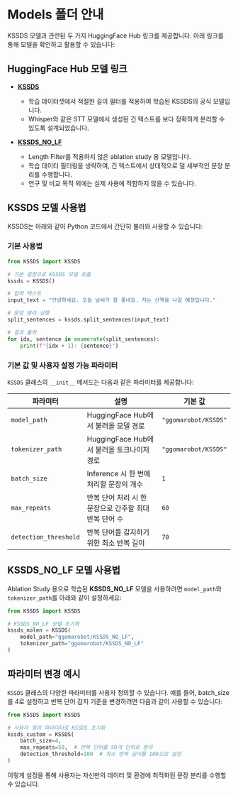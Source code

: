 # Models 폴더 안내

KSSDS 모델과 관련된 두 가지 HuggingFace Hub 링크를 제공합니다. 아래 링크를 통해 모델을 확인하고 활용할 수 있습니다:

## HuggingFace Hub 모델 링크

- [**KSSDS**](https://huggingface.co/ggomarobot/KSSDS)  
  - 학습 데이터셋에서 적절한 길이 필터를 적용하여 학습된 KSSDS의 공식 모델입니다.  
  - Whisper와 같은 STT 모델에서 생성된 긴 텍스트를 보다 정확하게 분리할 수 있도록 설계되었습니다.

- [**KSSDS_NO_LF**](https://huggingface.co/ggomarobot/KSSDS_NO_LF)  
  - Length Filter를 적용하지 않은 ablation study 용 모델입니다.  
  - 학습 데이터 필터링을 생략하여, 긴 텍스트에서 상대적으로 덜 세부적인 문장 분리를 수행합니다.  
  - 연구 및 비교 목적 외에는 실제 사용에 적합하지 않을 수 있습니다.


## KSSDS 모델 사용법

KSSDS는 아래와 같이 Python 코드에서 간단히 불러와 사용할 수 있습니다:

### 기본 사용법

```python
from KSSDS import KSSDS

# 기본 설정으로 KSSDS 모델 호출
kssds = KSSDS()

# 입력 텍스트
input_text = "안녕하세요. 오늘 날씨가 참 좋네요. 저는 산책을 나갈 예정입니다."

# 문장 분리 실행
split_sentences = kssds.split_sentences(input_text)

# 결과 출력
for idx, sentence in enumerate(split_sentences):
    print(f"{idx + 1}: {sentence}")
```

### 기본 값 및 사용자 설정 가능 파라미터

`KSSDS` 클래스의 `__init__` 메서드는 다음과 같은 파라미터를 제공합니다:

| 파라미터              | 설명                                                                                     | 기본 값                          |
|-----------------------|----------------------------------------------------------------------------------------|----------------------------------|
| `model_path`          | HuggingFace Hub에서 불러올 모델 경로                                                     | `"ggomarobot/KSSDS"`            |
| `tokenizer_path`      | HuggingFace Hub에서 불러올 토크나이저 경로                                               | `"ggomarobot/KSSDS"`            |
| `batch_size`          | Inference 시 한 번에 처리할 문장의 개수                                                  | `1`                             |
| `max_repeats`         | 반복 단어 처리 시 한 문장으로 간주할 최대 반복 단어 수                                   | `60`                             |
| `detection_threshold` | 반복 단어를 감지하기 위한 최소 반복 길이                                                 | `70`                             |

## KSSDS_NO_LF 모델 사용법

Ablation Study 용으로 학습된 **KSSDS_NO_LF** 모델을 사용하려면 `model_path`와 `tokenizer_path`를 아래와 같이 설정하세요:

```python
from KSSDS import KSSDS

# KSSDS_NO_LF 모델 초기화
kssds_nolen = KSSDS(
    model_path="ggomarobot/KSSDS_NO_LF",
    tokenizer_path="ggomarobot/KSSDS_NO_LF"
)
```


## 파라미터 변경 예시
`KSSDS` 클래스의 다양한 파라미터를 사용자 정의할 수 있습니다. 예를 들어, batch_size를 4로 설정하고 반복 단어 감지 기준을 변경하려면 다음과 같이 사용할 수 있습니다:

```python
from KSSDS import KSSDS

# 사용자 정의 파라미터로 KSSDS 초기화
kssds_custom = KSSDS(
    batch_size=4,
    max_repeats=50,  # 반복 단어를 50개 단위로 분리
    detection_threshold=100  # 최소 반복 길이를 100으로 설정
)
```

이렇게 설정을 통해 사용자는 자신만의 데이터 및 환경에 최적화된 문장 분리를 수행할 수 있습니다.

